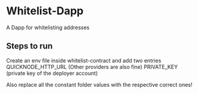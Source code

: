 # Whitelist-Dapp

A Dapp for whitelisting addresses

## Steps to run

Create an env file inside whitelist-contract and add two entries
QUICKNODE_HTTP_URL (Other providers are also fine)
PRIVATE_KEY (private key of the deployer account)

Also replace all the constant folder values with the respective correct ones!
